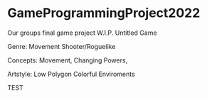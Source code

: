 # GameProgrammingProject2022
Our groups final game project
W.I.P. Untitled Game

Genre: Movement Shooter/Roguelike

Concepts: Movement, Changing Powers, 

Artstyle: Low Polygon Colorful Enviroments

TEST
